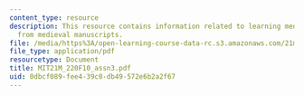 ```yaml
---
content_type: resource
description: This resource contains information related to learning medieval notation
  from medieval manuscripts.
file: /media/https%3A/open-learning-course-data-rc.s3.amazonaws.com/21m-220-early-music-fall-2010/0dbcf089fee439c0db49572e6b2a2f67_MIT21M_220F10_assn3.pdf
file_type: application/pdf
resourcetype: Document
title: MIT21M_220F10_assn3.pdf
uid: 0dbcf089-fee4-39c0-db49-572e6b2a2f67
---
```

